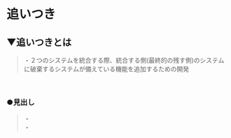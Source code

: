 # 追いつき

## ▼追いつきとは
>・２つのシステムを統合する際、統合する側(最終的の残す側)のシステムに破棄するシステムが備えている機能を追加するための開発<br>
<br>

### ●見出し
>・<br>
>・<br>
<br>
